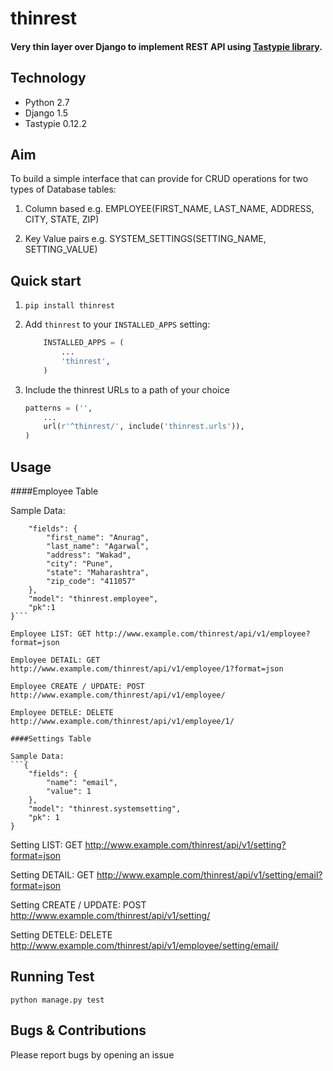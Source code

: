 # thinrest

#### Very thin layer over Django to implement REST API using [Tastypie library](https://github.com/django-tastypie/django-tastypie).

## Technology
* Python 2.7
* Django 1.5
* Tastypie 0.12.2

## Aim

To build a simple interface that can provide for CRUD operations for two types of Database tables:

1. Column based e.g. EMPLOYEE(FIRST_NAME, LAST_NAME, ADDRESS, CITY, STATE, ZIP)

2. Key Value pairs e.g. SYSTEM_SETTINGS(SETTING_NAME, SETTING_VALUE)

## Quick start

1. ```pip install thinrest```

2. Add `thinrest` to your `INSTALLED_APPS` setting:

    ```python
        INSTALLED_APPS = (
            ...
            'thinrest',
        )
    ```

3. Include the thinrest URLs to a path of your choice

    ```python
    patterns = ('',
        ...
        url(r'^thinrest/', include('thinrest.urls')),
    )
    ```

## Usage

####Employee Table

Sample Data:
```{
    "fields": {
        "first_name": "Anurag",
        "last_name": "Agarwal",
        "address": "Wakad",
        "city": "Pune",
        "state": "Maharashtra",
        "zip_code": "411057"
    },
    "model": "thinrest.employee",
    "pk":1
}```

Employee LIST: GET http://www.example.com/thinrest/api/v1/employee?format=json

Employee DETAIL: GET http://www.example.com/thinrest/api/v1/employee/1?format=json

Employee CREATE / UPDATE: POST http://www.example.com/thinrest/api/v1/employee/

Employee DETELE: DELETE http://www.example.com/thinrest/api/v1/employee/1/

####Settings Table

Sample Data:
```{
    "fields": {
        "name": "email",
        "value": 1
    },
    "model": "thinrest.systemsetting",
    "pk": 1
}
```
Setting LIST: GET http://www.example.com/thinrest/api/v1/setting?format=json

Setting DETAIL: GET http://www.example.com/thinrest/api/v1/setting/email?format=json

Setting CREATE / UPDATE: POST http://www.example.com/thinrest/api/v1/setting/

Setting DETELE: DELETE http://www.example.com/thinrest/api/v1/employee/setting/email/

## Running Test

```python manage.py test```

## Bugs & Contributions

Please report bugs by opening an issue
